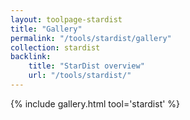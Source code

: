 ```yaml
---
layout: toolpage-stardist
title: "Gallery"
permalink: "/tools/stardist/gallery"
collection: stardist
backlink:
    title: "StarDist overview"
    url: "/tools/stardist/"
---
```

{% include gallery.html tool='stardist' %}